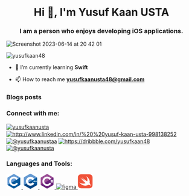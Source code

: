 <h1 align="center">Hi 👋, I'm Yusuf Kaan USTA</h1>
<h3 align="center">I am a person who enjoys developing iOS applications.</h3>


![Screenshot 2023-06-14 at 20 42 01](https://github.com/YusuFKaan48/YusufKaan48/assets/111217286/d58b5a9c-0724-4ad3-8d6f-0214f8440eda)



<p align="left"> <img src="https://komarev.com/ghpvc/?username=yusufkaan48&label=Profile%20views&color=0e75b6&style=flat" alt="yusufkaan48" /> </p>

- 🌱 I’m currently learning **Swift**

- 📫 How to reach me **yusufkaanusta48@gmail.com**

### Blogs posts
<!-- BLOG-POST-LIST:START -->
<!-- BLOG-POST-LIST:END -->

<h3 align="left">Connect with me:</h3>
<p align="left">
<a href="https://twitter.com/yusufkaanusta" target="blank"><img align="center" src="https://raw.githubusercontent.com/rahuldkjain/github-profile-readme-generator/master/src/images/icons/Social/twitter.svg" alt="yusufkaanusta" height="30" width="40" /></a>
<a href="https://linkedin.com/in/http://www.linkedin.com/in/%20%20yusuf-kaan-usta-998138252" target="blank"><img align="center" src="https://raw.githubusercontent.com/rahuldkjain/github-profile-readme-generator/master/src/images/icons/Social/linked-in-alt.svg" alt="http://www.linkedin.com/in/%20%20yusuf-kaan-usta-998138252" height="30" width="40" /></a>
<a href="https://instagram.com/@yusufkaanustaa" target="blank"><img align="center" src="https://raw.githubusercontent.com/rahuldkjain/github-profile-readme-generator/master/src/images/icons/Social/instagram.svg" alt="@yusufkaanustaa" height="30" width="40" /></a>
<a href="https://dribbble.com/https://dribbble.com/yusufkaan48" target="blank"><img align="center" src="https://raw.githubusercontent.com/rahuldkjain/github-profile-readme-generator/master/src/images/icons/Social/dribbble.svg" alt="https://dribbble.com/yusufkaan48" height="30" width="40" /></a>
<a href="https://medium.com/@yusufkaanusta" target="blank"><img align="center" src="https://raw.githubusercontent.com/rahuldkjain/github-profile-readme-generator/master/src/images/icons/Social/medium.svg" alt="@yusufkaanusta" height="30" width="40" /></a>
</p>

<h3 align="left">Languages and Tools:</h3>
<p align="left"> <a href="https://www.cprogramming.com/" target="_blank" rel="noreferrer"> <img src="https://raw.githubusercontent.com/devicons/devicon/master/icons/c/c-original.svg" alt="c" width="40" height="40"/> </a> <a href="https://www.w3schools.com/cpp/" target="_blank" rel="noreferrer"> <img src="https://raw.githubusercontent.com/devicons/devicon/master/icons/cplusplus/cplusplus-original.svg" alt="cplusplus" width="40" height="40"/> </a> <a href="https://www.w3schools.com/cs/" target="_blank" rel="noreferrer"> <img src="https://raw.githubusercontent.com/devicons/devicon/master/icons/csharp/csharp-original.svg" alt="csharp" width="40" height="40"/> </a> <a href="https://www.figma.com/" target="_blank" rel="noreferrer"> <img src="https://www.vectorlogo.zone/logos/figma/figma-icon.svg" alt="figma" width="40" height="40"/> </a> <a href="https://developer.apple.com/swift/" target="_blank" rel="noreferrer"> <img src="https://raw.githubusercontent.com/devicons/devicon/master/icons/swift/swift-original.svg" alt="swift" width="40" height="40"/> </a> </p>
